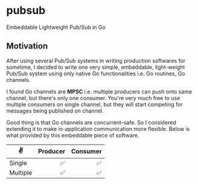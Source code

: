 # pubsub
Embeddable Lightweight Pub/Sub in Go

## Motivation

After using several Pub/Sub systems in writing production softwares for sometime, I decided to write one very simple, embeddable, light-weight Pub/Sub system using only native Go functionalities i.e. Go routines, Go channels.

I found Go channels are **MPSC** i.e. multiple producers can push onto same channel, but there's only one consumer. You're very much free to use multiple consumers on single channel, but they will start competing for messages being published on channel.

Good thing is that Go channels are concurrent-safe. So I considered extending it to make in-application communication more flexible. Below is what provided by this embeddable piece of software.

✌️ | Producer | Consumer
--- | --: | --:
Single | ✅ | ✅
Multiple | ✅ | ✅
